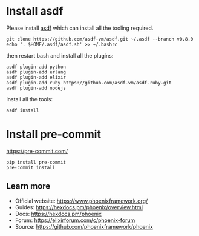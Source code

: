 # Install asdf

Please install [asdf](https://asdf-vm.com/#/core-manage-asdf) which can install all the tooling required.

```
git clone https://github.com/asdf-vm/asdf.git ~/.asdf --branch v0.8.0
echo '. $HOME/.asdf/asdf.sh' >> ~/.bashrc
```

then restart bash and install all the plugins:

```
asdf plugin-add python
asdf plugin-add erlang
asdf plugin-add elixir
asdf plugin-add ruby https://github.com/asdf-vm/asdf-ruby.git
asdf plugin-add nodejs
```

Install all the tools:

```
asdf install
```
# Install pre-commit

https://pre-commit.com/

```
pip install pre-commit
pre-commit install
```

## Learn more

  * Official website: https://www.phoenixframework.org/
  * Guides: https://hexdocs.pm/phoenix/overview.html
  * Docs: https://hexdocs.pm/phoenix
  * Forum: https://elixirforum.com/c/phoenix-forum
  * Source: https://github.com/phoenixframework/phoenix
